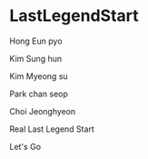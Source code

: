 # LastLegendStart
Hong Eun pyo

Kim Sung hun

Kim Myeong su

Park chan seop

Choi Jeonghyeon

Real Last Legend Start

Let's Go
